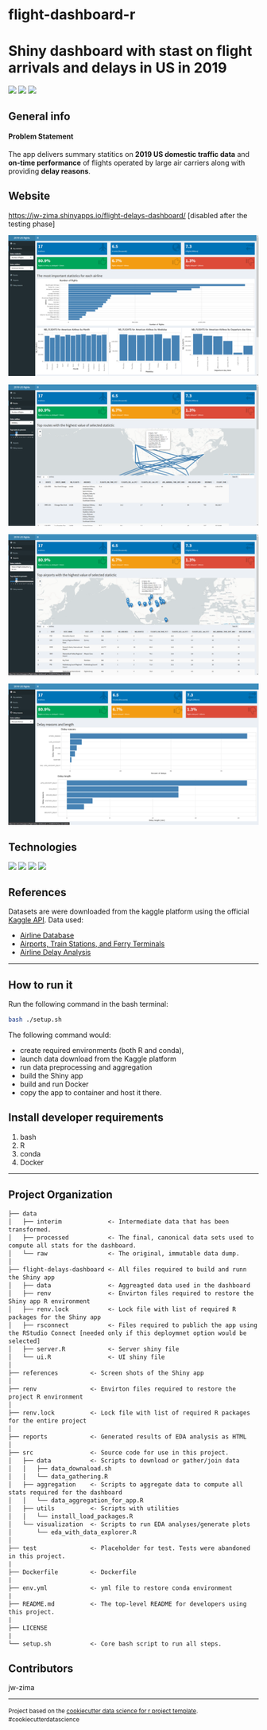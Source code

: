 #  flight-dashboard-r

# Shiny dashboard with stast on flight arrivals and delays in US in 2019
<p align="left">
    <a alt="Data Analysis">
        <img src="https://img.shields.io/badge/%20-Data%20Analysis%20-orange" /></a>
    <a alt="Visualisation">
        <img src="https://img.shields.io/badge/%20-Visualisation%20-orange" /></a>
    <a alt="Dashboard">
        <img src="https://img.shields.io/badge/%20-Interactive%20Dashboard%20-orange" /></a>
</p>

## General info

#### Problem Statement
The app delivers summary statitics on **2019 US domestic traffic data** and **on-time performance** of flights operated by large air carriers along with providing **delay reasons**.

## Website
https://jw-zima.shinyapps.io/flight-delays-dashboard/ [disabled after the testing phase]

![](/references/tab_stats.PNG)

![](/references/tab_routes.PNG)

![](/references/tab_airports.PNG)

![](/references/tab_delay_reasons.PNG)

## Technologies

<p align="left">
    <a alt="R">
        <img src="https://img.shields.io/badge/%20-R%20-blue" /></a>
    <a alt="Shiny">
        <img src="https://img.shields.io/badge/%20-Shiny%20-blue" /></a>
    <a alt="bash">
        <img src="https://img.shields.io/badge/%20-bash%20-blue" /></a>
    <a alt="Docker">
        <img src="https://img.shields.io/badge/%20-Docker%20-blue" /></a>
</p>


## References

Datasets are were downloaded from the kaggle platform using the official [Kaggle API](https://github.com/Kaggle/kaggle-api). Data used:
* [Airline Database](https://www.kaggle.com/datasets/open-flights/airline-database)
* [Airports, Train Stations, and Ferry Terminals](https://www.kaggle.com/datasets/open-flights/airports-train-stations-and-ferry-terminals)
* [Airline Delay Analysis](https://www.kaggle.com/datasets/sherrytp/airline-delay-analysis)

--------
## How to run it
Run the following command in the bash terminal:

```zsh
bash ./setup.sh
```
The following command would:
* create required environments (both R and conda),
* launch data download from the Kaggle platform
* run data preprocessing and aggregation
* build the Shiny app
* build and run Docker
* copy the app to container and host it there.


## Install developer requirements

1. bash
2. R
3. conda
4. Docker

________________


## Project Organization

```
├── data
│   ├── interim             <- Intermediate data that has been transformed.
│   ├── processed           <- The final, canonical data sets used to compute all stats for the dashboard.
│   └── raw                 <- The original, immutable data dump.
│
├── flight-delays-dashboard <- All files required to build and runn the Shiny app  
│   ├── data                <- Aggreagted data used in the dashboard
│   ├── renv                <- Envirton files required to restore the Shiny app R environment
│   ├── renv.lock           <- Lock file with list of required R packages for the Shiny app
│   ├── rsconnect           <- Files required to publich the app using the RStudio Connect [needed only if this deploymnet option would be selected]
│   ├── server.R            <- Server shiny file
│   └── ui.R                <- UI shiny file
│
├── references         <- Screen shots of the Shiny app
│
├── renv               <- Envirton files required to restore the project R environment
│
├── renv.lock          <- Lock file with list of required R packages for the entire project
│
├── reports            <- Generated results of EDA analysis as HTML
│
├── src                <- Source code for use in this project.
│   ├── data           <- Scripts to download or gather/join data
│   │   ├── data_downaload.sh
│   │   └── data_gathering.R
│   ├── aggregation    <- Scripts to aggregate data to compute all stats required for the dashboard
│   │   └── data_aggregation_for_app.R
│   ├── utils          <- Scripts with utilities
│   │   └── install_load_packages.R
│   └── visualization  <- Scripts to run EDA analyses/generate plots
│       └── eda_with_data_explorer.R
│
├── test               <- Placeholder for test. Tests were abandoned in this project.
|
├── Dockerfile         <- Dockerfile
|
├── env.yml            <- yml file to restore conda environment
|
├── README.md          <- The top-level README for developers using this project.
|
├── LICENSE
|
└── setup.sh           <- Core bash script to run all steps.

```

## Contributors

jw-zima

--------
<p><small>Project based on the <a target="_blank" href="https://github.com/tgrrr/cookiecutter-data-science-r">cookiecutter data science for r project template</a>. #cookiecutterdatascience</small></p>
